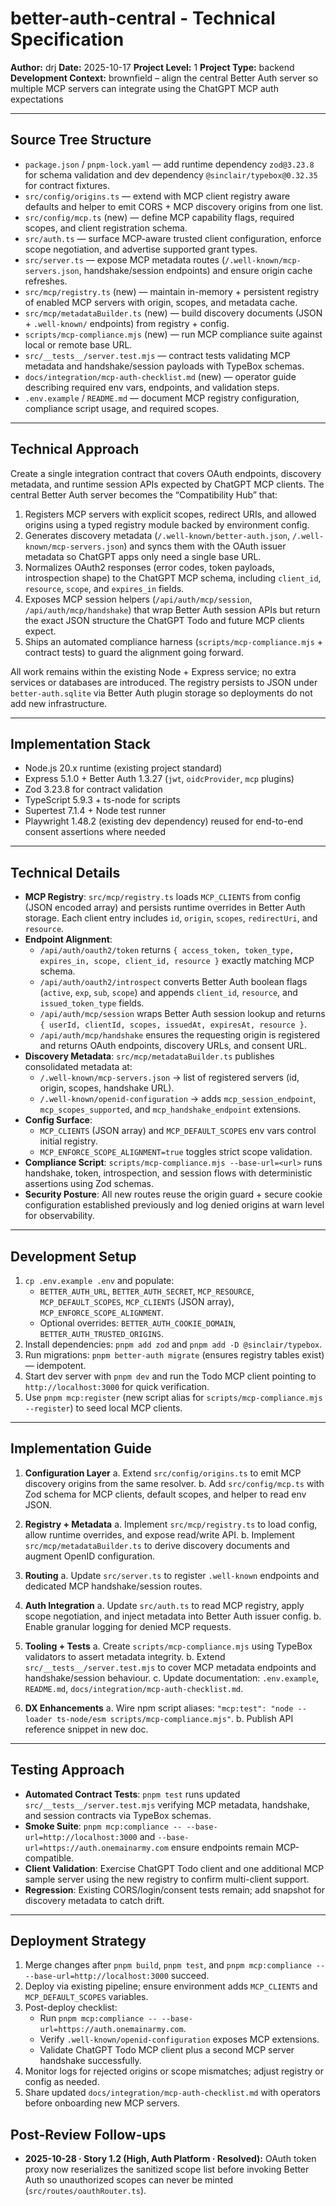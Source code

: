 # better-auth-central - Technical Specification

**Author:** drj
**Date:** 2025-10-17
**Project Level:** 1
**Project Type:** backend
**Development Context:** brownfield – align the central Better Auth server so multiple MCP servers can integrate using the ChatGPT MCP auth expectations

---

## Source Tree Structure

- `package.json` / `pnpm-lock.yaml` — add runtime dependency `zod@3.23.8` for schema validation and dev dependency `@sinclair/typebox@0.32.35` for contract fixtures.
- `src/config/origins.ts` — extend with MCP client registry aware defaults and helper to emit CORS + MCP discovery origins from one list.
- `src/config/mcp.ts` (new) — define MCP capability flags, required scopes, and client registration schema.
- `src/auth.ts` — surface MCP-aware trusted client configuration, enforce scope negotiation, and advertise supported grant types.
- `src/server.ts` — expose MCP metadata routes (`/.well-known/mcp-servers.json`, handshake/session endpoints) and ensure origin cache refreshes.
- `src/mcp/registry.ts` (new) — maintain in-memory + persistent registry of enabled MCP servers with origin, scopes, and metadata cache.
- `src/mcp/metadataBuilder.ts` (new) — build discovery documents (JSON + `.well-known/` endpoints) from registry + config.
- `scripts/mcp-compliance.mjs` (new) — run MCP compliance suite against local or remote base URL.
- `src/__tests__/server.test.mjs` — contract tests validating MCP metadata and handshake/session payloads with TypeBox schemas.
- `docs/integration/mcp-auth-checklist.md` (new) — operator guide describing required env vars, endpoints, and validation steps.
- `.env.example` / `README.md` — document MCP registry configuration, compliance script usage, and required scopes.

---

## Technical Approach

Create a single integration contract that covers OAuth endpoints, discovery metadata, and runtime session APIs expected by ChatGPT MCP clients. The central Better Auth server becomes the “Compatibility Hub” that:

1. Registers MCP servers with explicit scopes, redirect URIs, and allowed origins using a typed registry module backed by environment config.
2. Generates discovery metadata (`/.well-known/better-auth.json`, `/.well-known/mcp-servers.json`) and syncs them with the OAuth issuer metadata so ChatGPT apps only need a single base URL.
3. Normalizes OAuth2 responses (error codes, token payloads, introspection shape) to the ChatGPT MCP schema, including `client_id`, `resource`, `scope`, and `expires_in` fields.
4. Exposes MCP session helpers (`/api/auth/mcp/session`, `/api/auth/mcp/handshake`) that wrap Better Auth session APIs but return the exact JSON structure the ChatGPT Todo and future MCP clients expect.
5. Ships an automated compliance harness (`scripts/mcp-compliance.mjs` + contract tests) to guard the alignment going forward.

All work remains within the existing Node + Express service; no extra services or databases are introduced. The registry persists to JSON under `better-auth.sqlite` via Better Auth plugin storage so deployments do not add new infrastructure.

---

## Implementation Stack

- Node.js 20.x runtime (existing project standard)
- Express 5.1.0 + Better Auth 1.3.27 (`jwt`, `oidcProvider`, `mcp` plugins)
- Zod 3.23.8 for contract validation
- TypeScript 5.9.3 + ts-node for scripts
- Supertest 7.1.4 + Node test runner
- Playwright 1.48.2 (existing dev dependency) reused for end-to-end consent assertions where needed

---

## Technical Details

- **MCP Registry**: `src/mcp/registry.ts` loads `MCP_CLIENTS` from config (JSON encoded array) and persists runtime overrides in Better Auth storage. Each client entry includes `id`, `origin`, `scopes`, `redirectUri`, and `resource`.
- **Endpoint Alignment**:
  - `/api/auth/oauth2/token` returns `{ access_token, token_type, expires_in, scope, client_id, resource }` exactly matching MCP schema.
  - `/api/auth/oauth2/introspect` converts Better Auth boolean flags (`active`, `exp`, `sub`, `scope`) and appends `client_id`, `resource`, and `issued_token_type` fields.
  - `/api/auth/mcp/session` wraps Better Auth session lookup and returns `{ userId, clientId, scopes, issuedAt, expiresAt, resource }`.
  - `/api/auth/mcp/handshake` ensures the requesting origin is registered and returns OAuth endpoints, discovery URLs, and consent URL.
- **Discovery Metadata**: `src/mcp/metadataBuilder.ts` publishes consolidated metadata at:
  - `/.well-known/mcp-servers.json` → list of registered servers (id, origin, scopes, handshake URL).
  - `/.well-known/openid-configuration` → adds `mcp_session_endpoint`, `mcp_scopes_supported`, and `mcp_handshake_endpoint` extensions.
- **Config Surface**:
  - `MCP_CLIENTS` (JSON array) and `MCP_DEFAULT_SCOPES` env vars control initial registry.
  - `MCP_ENFORCE_SCOPE_ALIGNMENT=true` toggles strict scope validation.
- **Compliance Script**: `scripts/mcp-compliance.mjs --base-url=<url>` runs handshake, token, introspection, and session flows with deterministic assertions using Zod schemas.
- **Security Posture**: All new routes reuse the origin guard + secure cookie configuration established previously and log denied origins at warn level for observability.

---

## Development Setup

1. `cp .env.example .env` and populate:
   - `BETTER_AUTH_URL`, `BETTER_AUTH_SECRET`, `MCP_RESOURCE`, `MCP_DEFAULT_SCOPES`, `MCP_CLIENTS` (JSON array), `MCP_ENFORCE_SCOPE_ALIGNMENT`.
   - Optional overrides: `BETTER_AUTH_COOKIE_DOMAIN`, `BETTER_AUTH_TRUSTED_ORIGINS`.
2. Install dependencies: `pnpm add zod` and `pnpm add -D @sinclair/typebox`.
3. Run migrations: `pnpm better-auth migrate` (ensures registry tables exist) — idempotent.
4. Start dev server with `pnpm dev` and run the Todo MCP client pointing to `http://localhost:3000` for quick verification.
5. Use `pnpm mcp:register` (new script alias for `scripts/mcp-compliance.mjs --register`) to seed local MCP clients.

---

## Implementation Guide

1. **Configuration Layer**
    a. Extend `src/config/origins.ts` to emit MCP discovery origins from the same resolver.
    b. Add `src/config/mcp.ts` with Zod schema for MCP clients, default scopes, and helper to read env JSON.

2. **Registry + Metadata**
   a. Implement `src/mcp/registry.ts` to load config, allow runtime overrides, and expose read/write API.
   b. Implement `src/mcp/metadataBuilder.ts` to derive discovery documents and augment OpenID configuration.

3. **Routing**
   a. Update `src/server.ts` to register `.well-known` endpoints and dedicated MCP handshake/session routes.

4. **Auth Integration**
   a. Update `src/auth.ts` to read MCP registry, apply scope negotiation, and inject metadata into Better Auth issuer config.
   b. Enable granular logging for denied MCP requests.

5. **Tooling + Tests**
  a. Create `scripts/mcp-compliance.mjs` using TypeBox validators to assert metadata integrity.
  b. Extend `src/__tests__/server.test.mjs` to cover MCP metadata endpoints and handshake/session behaviour.
  c. Update documentation: `.env.example`, `README.md`, `docs/integration/mcp-auth-checklist.md`.

6. **DX Enhancements**
   a. Wire npm script aliases: `"mcp:test": "node --loader ts-node/esm scripts/mcp-compliance.mjs"`.
   b. Publish API reference snippet in new doc.

---

## Testing Approach

- **Automated Contract Tests**: `pnpm test` runs updated `src/__tests__/server.test.mjs` verifying MCP metadata, handshake, and session contracts via TypeBox schemas.
- **Smoke Suite**: `pnpm mcp:compliance -- --base-url=http://localhost:3000` and `--base-url=https://auth.onemainarmy.com` ensure endpoints remain MCP-compatible.
- **Client Validation**: Exercise ChatGPT Todo client and one additional MCP sample server using the new registry to confirm multi-client support.
- **Regression**: Existing CORS/login/consent tests remain; add snapshot for discovery metadata to catch drift.

---

## Deployment Strategy

1. Merge changes after `pnpm build`, `pnpm test`, and `pnpm mcp:compliance -- --base-url=http://localhost:3000` succeed.
2. Deploy via existing pipeline; ensure environment adds `MCP_CLIENTS` and `MCP_DEFAULT_SCOPES` variables.
3. Post-deploy checklist:
   - Run `pnpm mcp:compliance -- --base-url=https://auth.onemainarmy.com`.
   - Verify `.well-known/openid-configuration` exposes MCP extensions.
   - Validate ChatGPT Todo MCP client plus a second MCP server handshake successfully.
4. Monitor logs for rejected origins or scope mismatches; adjust registry or config as needed.
5. Share updated `docs/integration/mcp-auth-checklist.md` with operators before onboarding new MCP servers.

## Post-Review Follow-ups

- **2025-10-28 · Story 1.2 (High, Auth Platform · Resolved):** OAuth token proxy now reserializes the sanitized scope list before invoking Better Auth so unauthorized scopes can never be minted (`src/routes/oauthRouter.ts`).
